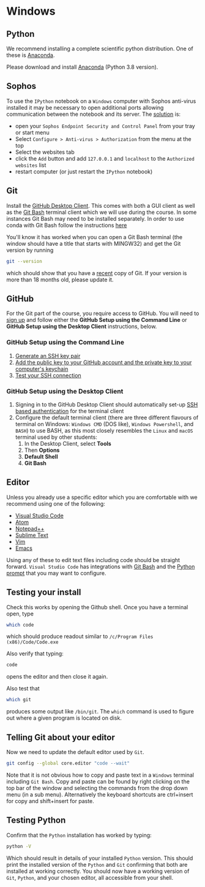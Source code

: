 # Windows

## Python

We recommend installing a complete scientific python distribution.
One of these is [Anaconda](https://www.anaconda.com/distribution/).

Please download and install [Anaconda](https://www.anaconda.com/download/) (Python 3.8 version).

## Sophos

To use the `IPython` notebook on a `Windows` computer with Sophos anti-virus installed it may be necessary to open additional ports allowing communication between the notebook and its server.
The [solution](http://stackoverflow.com/questions/13036197/ipython-notebook-getting-output) is:

- open your `Sophos Endpoint Security and Control Panel` from your tray or start menu
- Select `Configure > Anti-virus > Authorization` from the menu at the top
- Select the websites tab
- click the `Add` button and add `127.0.0.1` and `localhost` to the `Authorized websites` list
- restart computer (or just restart the `IPython` notebook)

## Git

Install the [GitHub Desktop Client](http://windows.github.com/).
This comes with both a GUI client as well as the [Git Bash](https://gitforwindows.org/) terminal client which we will use during the course. In some instances Git Bash may need to be installed separately. In order to use conda with Git Bash follow the instructions [here](https://discuss.codecademy.com/t/setting-up-conda-in-git-bash/534473) 

You'll know it has worked when you can open a Git Bash terminal (the window should have a title that starts with MINGW32) and get the Git version by running

```bash
git --version
```

which should show that you have a [recent](https://en.wikipedia.org/wiki/Git#Releases) copy of Git. If your version is more than 18 months old, please update it.

## GitHub

For the Git part of the course, you require access to GitHub. You will need to [sign up](https://github.com/join) and follow either the **GitHub Setup using the Command Line** or **GitHub Setup using the Desktop Client** instructions, below.

### GitHub Setup using the Command Line

1. [Generate an SSH key pair](https://docs.github.com/en/authentication/connecting-to-github-with-ssh/generating-a-new-ssh-key-and-adding-it-to-the-ssh-agent)
2. [Add the public key to your GitHub account and the private key to your computer's keychain](https://docs.github.com/en/authentication/connecting-to-github-with-ssh/adding-a-new-ssh-key-to-your-github-account)
3. [Test your SSH connection](https://docs.github.com/en/authentication/connecting-to-github-with-ssh/testing-your-ssh-connection)

### GitHub Setup using the Desktop Client

1. Signing in to the GitHub Desktop Client should automatically set-up [SSH based authentication](https://help.github.com/articles/generating-ssh-keys#platform-windows) for the terminal client
2. Configure the default terminal client (there are three different flavours of terminal on Windows: `Windows CMD` (DOS like), `Windows Powershell`, and `BASH`) to use BASH, as this most closely resembles the `Linux` and `macOS` terminal used by other students:
    1. In the Desktop Client, select **Tools**
    2. Then **Options**
    3. **Default Shell**
    4. **Git Bash**

## Editor

Unless you already use a specific editor which you are comfortable with we recommend using one of the following:

- [Visual Studio Code](https://code.visualstudio.com/)
- [Atom](https://atom.io)
- [Notepad++](https://notepad-plus-plus.org/downloads/)
- [Sublime Text](https://www.sublimetext.com)
- [Vim](https://www.vim.org/)
- [Emacs](https://www.gnu.org/software/emacs/)

Using any of these to edit text files including code should be straight forward.
`Visual Studio Code` has integrations with [Git Bash](https://code.visualstudio.com/docs/editor/integrated-terminal) and the [Python prompt](https://code.visualstudio.com/docs/python/python-tutorial) that you may want to configure.

## Testing your install

Check this works by opening the Github shell.
Once you have a terminal open, type

```bash
which code
```

which should produce readout similar to `/c/Program Files (x86)/Code/Code.exe`

Also verify that typing:

```bash
code
```

opens the editor and then close it again.

Also test that

```bash
which git
```

produces some output like `/bin/git`.
The `which` command is used to figure out where a given program is located on disk.

## Telling Git about your editor

Now we need to update the default editor used by `Git`.

```bash
git config --global core.editor "code --wait"
```

Note that it is not obvious how to copy and paste text in a `Windows` terminal including `Git Bash`.
Copy and paste can be found by right clicking on the top bar of the window and selecting the commands from the drop down menu (in a sub menu). Alternatively the keyboard shortcuts are ctrl+insert for copy and shift+insert for paste. 

## Testing Python

Confirm that the `Python` installation has worked by typing:

```bash
python -V
```

Which should result in details of your installed `Python` version.
This should print the installed version of the `Python` and `Git` confirming that both are installed at working correctly.
You should now have a working version of `Git`, `Python`, and your chosen editor, all accessible from your shell.
